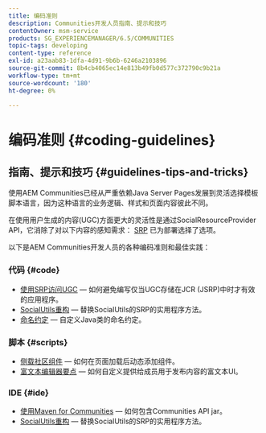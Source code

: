 ```yaml
---
title: 编码准则
description: Communities开发人员指南、提示和技巧
contentOwner: msm-service
products: SG_EXPERIENCEMANAGER/6.5/COMMUNITIES
topic-tags: developing
content-type: reference
exl-id: a23aab83-1dfa-4d91-9b6b-6246a2103896
source-git-commit: 8b4cb4065ec14e813b49fb0d577c372790c9b21a
workflow-type: tm+mt
source-wordcount: '180'
ht-degree: 0%

---
```


# 编码准则 {#coding-guidelines}

## 指南、提示和技巧 {#guidelines-tips-and-tricks}

使用AEM Communities已经从严重依赖Java Server Pages发展到灵活选择模板脚本语言，因为这种语言的业务逻辑、样式和页面内容彼此不同。

在使用用户生成的内容(UGC)方面更大的灵活性是通过SocialResourceProvider API，它消除了对以下内容的感知需求： [SRP](srp.md) 已为部署选择了选项。

以下是AEM Communities开发人员的各种编码准则和最佳实践：

### 代码 {#code}

* [使用SRP访问UGC](accessing-ugc-with-srp.md)  — 如何避免编写仅当UGC存储在JCR (JSRP)中时才有效的应用程序。
* [SocialUtils重构](socialutils.md)  — 替换SocialUtils的SRP的实用程序方法。
* [命名约定](naming-conventions.md)  — 自定义Java类的命名约定。

### 脚本 {#scripts}

* [侧载社区组件](sideloading.md)  — 如何在页面加载后动态添加组件。
* [富文本编辑器要点](rte.md)  — 如何自定义提供给成员用于发布内容的富文本UI。

### IDE {#ide}

* [使用Maven for Communities](maven.md)  — 如何包含Communities API jar。
* [SocialUtils重构](socialutils.md)  — 替换SocialUtils的SRP的实用程序方法。

